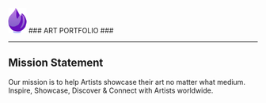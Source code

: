 ![](img/small-logo.png) ### ART PORTFOLIO ###
- - - - 
## Mission Statement  ##
Our mission is to help Artists showcase their art no matter what medium. 
Inspire, Showcase, Discover & Connect with Artists worldwide.

